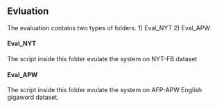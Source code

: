 <h2>Evluation</h2>
The evaluation contains two types of folders. 1) Eval_NYT 2) Eval_APW

<h4>Eval_NYT</h4>
The script inside this folder evulate the system on NYT-FB dataset

<h4>Eval_APW</h4>
The script inside this folder evulate the system on AFP-APW English gigaword dataset.


